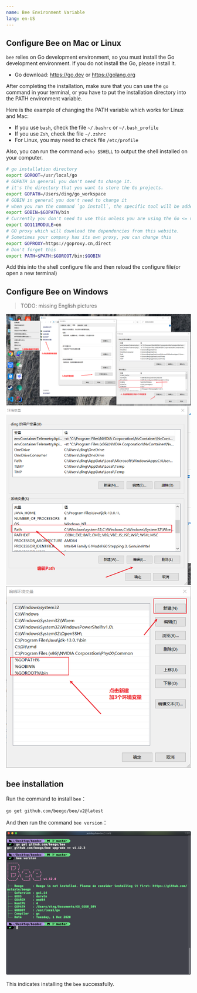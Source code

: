 ```yaml
---
name: Bee Environment Variable
lang: en-US
---
```


## Configure Bee on Mac or Linux

`bee` relies on Go development environment, so you must install the Go development environment. If you do not install the Go, please install it.

- Go download: https://go.dev or https://golang.org

After completing the installation, make sure that you can use the `go`
 command in your terminal, or you have to put the installation directory into the PATH environment variable.

Here is the example of changing the PATH variable which works for Linux and Mac:
- If you use `bash`, check the file `~/.bashrc` or `~/.bash_profile`
- If you use `Zsh`, check the file `~/.zshrc`
- For Linux, you may need to check file `/etc/profile`

Also, you can run the command `echo $SHELL` to output the shell installed on your computer.

```bash
# go installation directory
export GOROOT=/usr/local/go
# GOPATH in general you don't need to change it.
# it's the directory that you want to store the Go projects.
export GOPATH=/Users/ding/go_workspace
# GOBIN in general you don't need to change it
# when you run the command `go install`, the specific tool will be added here
export GOBIN=$GOPATH/bin
# Currently you don't need to use this unless you are using the Go <= v1.14
export GO111MODULE=on
# GO proxy which will download the dependencies from this website.
# Sometimes your company has its own proxy, you can change this
export GOPROXY=https://goproxy.cn,direct
# Don't forget this
export PATH=$PATH:$GOROOT/bin:$GOBIN
```

Add this into the shell configure file and then reload the configure file(or open a new terminal)

## Configure Bee on Windows

> TODO: missing English pictures


![golang_env](./img/env1.png)
![golang_env](./img/env2.png)
![golang_env](./img/env3.png)

## bee installation

Run the command to install `bee`：

`go get github.com/beego/bee/v2@latest`

And then run the command `bee version`：

![bee_test](./img/bee_test.png)

This indicates installing the `bee` successfully.